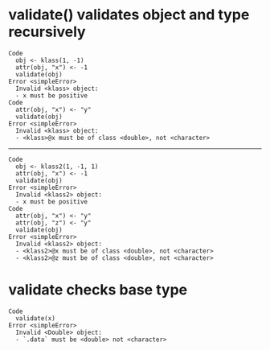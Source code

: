 # validate() validates object and type recursively

    Code
      obj <- klass(1, -1)
      attr(obj, "x") <- -1
      validate(obj)
    Error <simpleError>
      Invalid <klass> object:
      - x must be positive
    Code
      attr(obj, "x") <- "y"
      validate(obj)
    Error <simpleError>
      Invalid <klass> object:
      - <klass>@x must be of class <double>, not <character>

---

    Code
      obj <- klass2(1, -1, 1)
      attr(obj, "x") <- -1
      validate(obj)
    Error <simpleError>
      Invalid <klass2> object:
      - x must be positive
    Code
      attr(obj, "x") <- "y"
      attr(obj, "z") <- "y"
      validate(obj)
    Error <simpleError>
      Invalid <klass2> object:
      - <klass2>@x must be of class <double>, not <character>
      - <klass2>@z must be of class <double>, not <character>

# validate checks base type

    Code
      validate(x)
    Error <simpleError>
      Invalid <Double> object:
      - `.data` must be <double> not <character>

